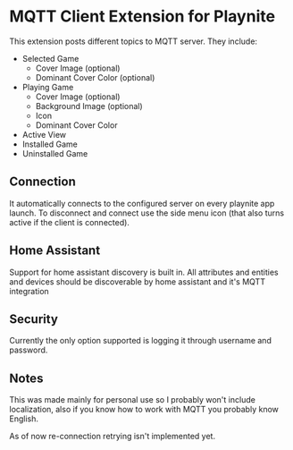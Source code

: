 # MQTT Client Extension for Playnite
This extension posts different topics to MQTT server. They include:
* Selected Game
	* Cover Image (optional)
	* Dominant Cover Color (optional)
* Playing Game
	* Cover Image (optional)
	* Background Image (optional)
	* Icon
	* Dominant Cover Color
* Active View
* Installed Game
* Uninstalled Game

## Connection
It automatically connects to the configured server on every playnite app launch. To disconnect and connect use the side menu icon (that also turns active if the client is connected).

## Home Assistant
Support for home assistant discovery is built in. All attributes and entities and devices should be discoverable by home assistant and it's MQTT integration

## Security
Currently the only option supported is logging it through username and password.

## Notes
This was made mainly for personal use so I probably won't include localization, also if you know how to work with MQTT you probably know English.

As of now re-connection retrying isn't implemented yet.